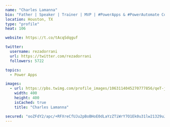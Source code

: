 ```yaml
---
name: "Charles Lamanna"
bio: "Father | Speaker | Trainer | MVP | #PowerApps & #PowerAutomate Community Super User | YouTuber Right-pointing triangle http://youtube.com/c/rezadorrani | Learn - Share - Clockwise rightwards and leftwards open circle arrows"
location: Houston, TX
type: "profile"
heat: 106

website: https://t.co/tAcqSdqguf

twitter:
  username: rezadorrani
  url: https://twitter.com/rezadorrani
  followers: 5722

topics:
  - Power Apps

images:
  - url: https://pbs.twimg.com/profile_images/1063114045270777856/qeT-jpWr_400x400.jpg
    width: 400
    height: 400
    isCached: true
    title: "Charles Lamanna"

secured: "ooZFdY2/apc/+RFXreCfUJu2pBoBHoE0dLaYzZTiWrY7O1Ek0u31lw21329uJk9rG55qaBGnisfokWEnUP6kq9aOthUr8OMk9UUbV0Vu25P/B3YdbcLYFZaHBdcVkpWW4gZ7v7YLCru4gm1LS5Vt8G08rofSFL1e46HRgzbrr39P1txAfpnpyiYs0TeXlT+zuV5WfEX+1qxnO1K2W3AZ/22CnymW540/TAMSPhni7hWx4LhEZuhgcfmwJmYo9bbKgA5KcHcho3QZg8CRpC/9HH6KAyDVAv4gKn2BoFqVM9up/tFs0M7Mk3w4MF+/u2Z/wPNQDGPXGzAPQyGYpjwIsNLHMCbeGItSRHMxKfYayB3YEJ+afyrQOYJWaO2aCu0ioQPcqq41hmgVZtfri7LMKyhgZkJe2u+/b84a0kv7NZA=;6MsFR4mXcTMEJsuwlKB+AQ=="
---
```



